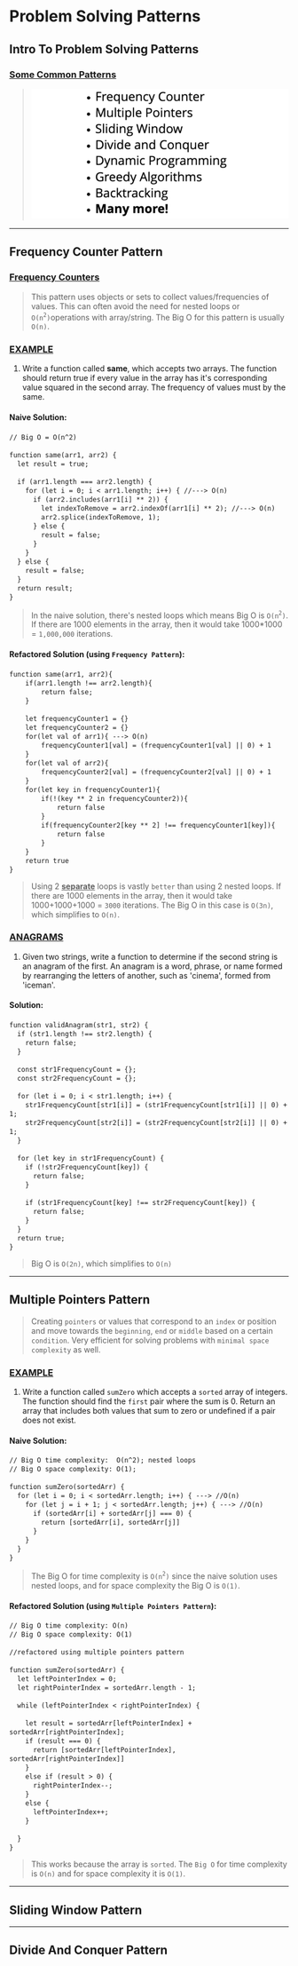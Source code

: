 # Problem Solving Patterns


## Intro To Problem Solving Patterns

### <ins>Some Common Patterns</ins>

>![Some Patterns](05-01.png)
___

## Frequency Counter Pattern

### <ins>Frequency Counters</ins>
>This pattern uses objects or sets to collect values/frequencies of values. This can often avoid the need for nested loops or `O(n`<sup>`2`</sup>`)`operations with array/string.
The Big O for this pattern is usually `O(n)`.

### <ins>EXAMPLE</ins>

1. Write a function called **same**, which accepts two arrays. The function should return true if every value in the array has it's corresponding value squared in the second array. The frequency of values must by the same.

#### Naive Solution:
```
// Big O = O(n^2)

function same(arr1, arr2) {
  let result = true;

  if (arr1.length === arr2.length) {
    for (let i = 0; i < arr1.length; i++) { //---> O(n)
      if (arr2.includes(arr1[i] ** 2)) {
        let indexToRemove = arr2.indexOf(arr1[i] ** 2); //---> O(n)
        arr2.splice(indexToRemove, 1);
      } else {
        result = false;
      }
    }
  } else {
    result = false;
  }
  return result;
}
```
>In the naive solution, there's nested loops which means Big O is `O(n`<sup>`2`</sup>`)`. If there are 1000 elements in the array, then it would take 1000*1000 = `1,000,000` iterations.

#### Refactored Solution (using `Frequency Pattern`):
```
function same(arr1, arr2){
    if(arr1.length !== arr2.length){
        return false;
    }

    let frequencyCounter1 = {}
    let frequencyCounter2 = {}
    for(let val of arr1){ ---> O(n)
        frequencyCounter1[val] = (frequencyCounter1[val] || 0) + 1
    }
    for(let val of arr2){
        frequencyCounter2[val] = (frequencyCounter2[val] || 0) + 1        
    }
    for(let key in frequencyCounter1){
        if(!(key ** 2 in frequencyCounter2)){
            return false
        }
        if(frequencyCounter2[key ** 2] !== frequencyCounter1[key]){
            return false
        }
    }
    return true
}

```
> Using 2 **<ins>separate</ins>** loops is vastly `better` than using 2 nested loops.  If there are 1000 elements in the array, then it would take 1000+1000+1000 = `3000` iterations. The Big O in this case is `O(3n)`, which simplifies to `O(n)`.

### <ins>ANAGRAMS</ins>

1. Given two strings, write a function to determine if the second string is an anagram of the first. An anagram is a word, phrase, or name formed by rearranging the letters of another, such as 'cinema', formed from 'iceman'.

#### Solution:
```
function validAnagram(str1, str2) {
  if (str1.length !== str2.length) {
    return false;
  }

  const str1FrequencyCount = {};
  const str2FrequencyCount = {};

  for (let i = 0; i < str1.length; i++) {
    str1FrequencyCount[str1[i]] = (str1FrequencyCount[str1[i]] || 0) + 1;
    str2FrequencyCount[str2[i]] = (str2FrequencyCount[str2[i]] || 0) + 1;
  }

  for (let key in str1FrequencyCount) {
    if (!str2FrequencyCount[key]) {
      return false;
    }

    if (str1FrequencyCount[key] !== str2FrequencyCount[key]) {
      return false;
    }
  }
  return true;
}
```
>Big O is `O(2n)`, which simplifies to `O(n)`
___

## Multiple Pointers Pattern
> Creating `pointers` or values that correspond to an `index` or position and move towards the `beginning`, `end` or `middle` based on a certain `condition`. Very efficient for solving problems with `minimal space complexity` as well.

### <ins>EXAMPLE</ins>
1. Write a function called `sumZero` which accepts a `sorted` array of integers. The function should find the `first` pair where the sum is 0. Return an array that includes both values that sum to zero or undefined if a pair does not exist.

#### Naive Solution:
```
// Big O time complexity:  O(n^2); nested loops
// Big O space complexity: O(1); 

function sumZero(sortedArr) {
  for (let i = 0; i < sortedArr.length; i++) { ---> //O(n)
    for (let j = i + 1; j < sortedArr.length; j++) { ---> //O(n)
      if (sortedArr[i] + sortedArr[j] === 0) {
        return [sortedArr[i], sortedArr[j]]
      }
    }
  }
}

```
> The Big O for time complexity is `O(n`<sup>`2`</sup>`)` since the naive solution uses nested loops, and for space complexity the Big O is `O(1)`.

#### Refactored Solution (using `Multiple Pointers Pattern`):
```
// Big O time complexity: O(n)
// Big O space complexity: O(1)

//refactored using multiple pointers pattern

function sumZero(sortedArr) {
  let leftPointerIndex = 0;
  let rightPointerIndex = sortedArr.length - 1;

  while (leftPointerIndex < rightPointerIndex) {

    let result = sortedArr[leftPointerIndex] + sortedArr[rightPointerIndex];
    if (result === 0) {
      return [sortedArr[leftPointerIndex], sortedArr[rightPointerIndex]]
    }
    else if (result > 0) {
      rightPointerIndex--;
    }
    else {
      leftPointerIndex++;
    }

  }
}
```
>This works because the array is `sorted`. The `Big O` for time complexity is `O(n)` and for space complexity it is `O(1)`.
___

## Sliding Window Pattern
___

## Divide And Conquer Pattern
